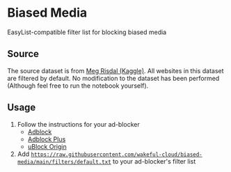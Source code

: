 # Biased Media
EasyList-compatible filter list for blocking biased media

## Source
The source dataset is from [Meg Risdal (Kaggle)](https://kaggle.com/mrisdal/fake-news). All websites in this dataset are filtered by default. No modification to the dataset has been performed (Although feel free to run the notebook yourself).

## Usage
1. Follow the instructions for your ad-blocker
   * [Adblock](https://help.getadblock.com/support/solutions/articles/6000161377)
   * [Adblock Plus](https://help.eyeo.com/en/adblockplus/custom-filters)
   * [uBlock Origin](https://github.com/gorhill/uBlock/wiki/Filter-lists-from-around-the-web)
2.  Add [`https://raw.githubusercontent.com/wakeful-cloud/biased-media/main/filters/default.txt`](https://raw.githubusercontent.com/wakeful-cloud/biased-media/main/filters/default.txt) to your ad-blocker's filter list